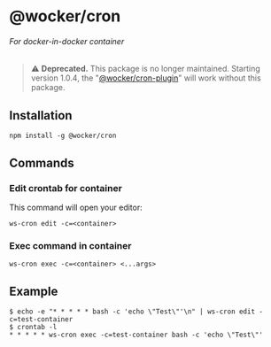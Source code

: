# @wocker/cron

###### For docker-in-docker container

> ⚠ **Deprecated.** This package is no longer maintained. Starting version 1.0.4, the "[@wocker/cron-plugin](https://www.npmjs.com/package/@wocker/cron-plugin)" will work without this package.


## Installation

```shell
npm install -g @wocker/cron
```


## Commands

### Edit crontab for container

This command will open your editor:

```shell
ws-cron edit -c=<container>
```


### Exec command in container

```shell
ws-cron exec -c=<container> <...args>
```


## Example

```shell
$ echo -e "* * * * * bash -c 'echo \"Test\"'\n" | ws-cron edit -c=test-container
$ crontab -l
* * * * * ws-cron exec -c=test-container bash -c 'echo \"Test\"'
```
